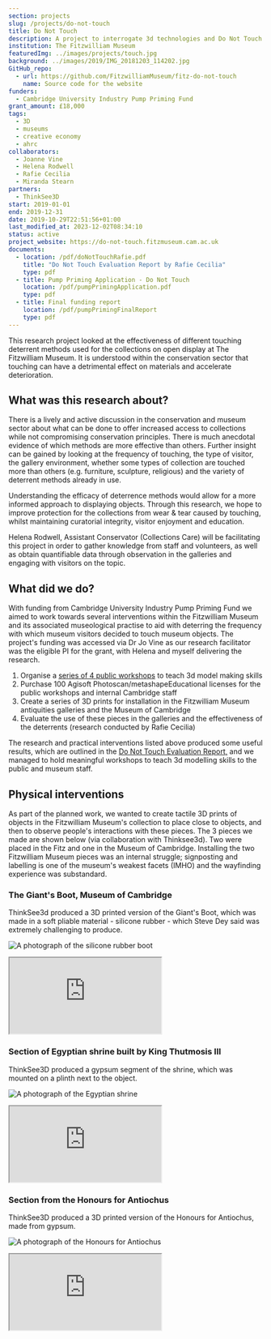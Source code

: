 ```yaml
---
section: projects
slug: /projects/do-not-touch
title: Do Not Touch
description: A project to interrogate 3d technologies and Do Not Touch mentality in museums
institution: The Fitzwilliam Museum
featuredImg: ../images/projects/touch.jpg
background: ../images/2019/IMG_20181203_114202.jpg
GitHub_repo:
  - url: https://github.com/FitzwilliamMuseum/fitz-do-not-touch
    name: Source code for the website
funders:
  - Cambridge University Industry Pump Priming Fund
grant_amount: £18,000
tags:
  - 3D
  - museums
  - creative economy
  - ahrc
collaborators:
  - Joanne Vine
  - Helena Rodwell
  - Rafie Cecilia
  - Miranda Stearn
partners:
  - ThinkSee3D
start: 2019-01-01
end: 2019-12-31
date: 2019-10-29T22:51:56+01:00
last_modified_at: 2023-12-02T08:34:10
status: active
project_website: https://do-not-touch.fitzmuseum.cam.ac.uk
documents:
  - location: /pdf/doNotTouchRafie.pdf
    title: "Do Not Touch Evaluation Report by Rafie Cecilia"
    type: pdf
  - title: Pump Priming Application - Do Not Touch
    location: /pdf/pumpPrimingApplication.pdf
    type: pdf
  - title: Final funding report
    location: /pdf/pumpPrimingFinalReport
    type: pdf
---
```

This research project looked at the effectiveness of different touching deterrent methods used for the collections on 
open display at The Fitzwilliam Museum. It is understood within the conservation sector that touching can have a 
detrimental effect on materials and accelerate deterioration. 

## What was this research about? 

There is a lively and active discussion in the conservation and museum sector about what can be done to offer increased 
access to collections while not compromising conservation principles. There is much anecdotal evidence of which methods 
are more effective than others. Further insight can be gained by looking at the frequency of touching, the type of visitor, 
the gallery environment, whether some types of collection are touched more than others (e.g. furniture, sculpture, 
religious) and the variety of deterrent methods already in use.

Understanding the efficacy of deterrence methods would allow for a more informed approach to displaying objects. Through 
this research, we hope to improve protection for the collections from wear & tear caused by touching, whilst maintaining 
curatorial integrity, visitor enjoyment and education.

Helena Rodwell, Assistant Conservator (Collections Care) will be facilitating this project in order to gather knowledge 
from staff and volunteers, as well as obtain quantifiable data through observation in the galleries and engaging with 
visitors on the topic.

## What did we do?

With funding from Cambridge University Industry Pump Priming Fund we aimed to work towards several interventions within 
the Fitzwilliam Museum and its associated museological practise to aid with deterring the frequency with which museum visitors
decided to touch museum objects. The project's funding was accessed via Dr Jo Vine as our research facilitator was 
the eligible PI for the grant, with Helena and myself delivering the research.

1. Organise a [series of 4 public workshops](/content/projects/pump-priming) to teach 3d model making skills
2. Purchase 100 Agisoft Photoscan/metashapeEducational licenses for the public workshops and internal Cambridge staff
3. Create a series of 3D prints for installation in the Fitzwilliam Museum antiquities galleries and the Museum of Cambridge 
4. Evaluate the use of these pieces in the galleries and the effectiveness of the deterrents (research conducted by Rafie Cecilia)

The research and practical interventions listed above produced some useful results, which are outlined in the [Do Not Touch Evaluation Report,](/doNotTouchRafie.pdf) 
and we managed to hold meaningful workshops to teach 3d modelling skills to the public and museum staff. 

## Physical interventions

As part of the planned work, we wanted to create tactile 3D prints of objects in the Fitzwilliam Museum's collection to
place close to objects, and then to observe people's interactions with these pieces. The 3 pieces we made are shown below (via collaboration with Thinksee3d). Two 
were placed in the Fitz and one in the Museum of Cambridge. Installing the two Fitzwilliam Museum pieces was an internal struggle; signposting and 
labelling is one of the museum's weakest facets (IMHO) and the wayfinding experience was substandard. 

### The Giant's Boot, Museum of Cambridge 

ThinkSee3d produced a 3D printed version of the Giant's Boot, which was made in a soft pliable material - silicone rubber - 
which Steve Dey said was extremely challenging to produce.

![A photograph of the silicone rubber boot](../images/2019/IMG_20190719_094927.jpg)

<div class="ratio-16x9 ratio my-3">
    <iframe title="The Giant's Boot - Museum of Cambridge"  allowfullscreen mozallowfullscreen="true" webkitallowfullscreen="true" allow="autoplay; fullscreen; xr-spatial-tracking" xr-spatial-tracking execution-while-out-of-viewport execution-while-not-rendered web-share src="https://sketchfab.com/models/aa6ca7746b6d4e9cb02804f9a9d929ea/embed"> </iframe>
</div>

### Section of Egyptian shrine built by King Thutmosis III

ThinkSee3D produced a gypsum segment of the shrine, which was mounted on a plinth next to the object. 

![A photograph of the Egyptian shrine](../images/2019/heb-3d.jpg)

<div class="ratio-16x9 ratio my-3">
    <iframe title="Egyptian shrine built by King Thutmosis III"  allowfullscreen mozallowfullscreen="true" webkitallowfullscreen="true" allow="autoplay; fullscreen; xr-spatial-tracking" xr-spatial-tracking execution-while-out-of-viewport execution-while-not-rendered web-share src="https://sketchfab.com/models/c1cb479061e54e41bfdfcbf6b1c32a69/embed"> </iframe>
</div>

###  Section from the Honours for Antiochus

ThinkSee3D produced a 3D printed version of the Honours for Antiochus, made from gypsum. 

![A photograph of the Honours for Antiochus](../images/2019/honours-3d.jpg)

<div class="ratio-16x9 ratio my-3">
    <iframe title="Honours for Antiochus"  allowfullscreen mozallowfullscreen="true" webkitallowfullscreen="true" allow="autoplay; fullscreen; xr-spatial-tracking" xr-spatial-tracking execution-while-out-of-viewport execution-while-not-rendered web-share src="https://sketchfab.com/models/5704545fad3c46a7a58f11e18c342834/embed"> </iframe>
</div>